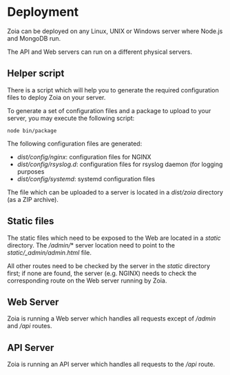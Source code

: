 # Deployment

Zoia can be deployed on any Linux, UNIX or Windows server where Node.js and MongoDB run. 

The API and Web servers can run on a different physical servers.

## Helper script

There is a script which will help you to generate the required configuration files to deploy Zoia on your server.

To generate a set of configuration files and a package to upload to your server, you may execute the following script:

`node bin/package`

The following configuration files are generated:

* *dist/config/nginx*: configuration files for NGINX
* *dist/config/rsyslog.d*: configuration files for rsyslog daemon (for logging purposes
* *dist/config/systemd*: systemd configuration files

The file which can be uploaded to a server is located in a *dist/zoia* directory (as a ZIP archive).

## Static files

The static files which need to be exposed to the Web are located in a *static* directory. The */admin/** server location need to point to the *static/_admin/admin.html* file.

All other routes need to be checked by the server in the *static* directory first; if none are found, the server (e.g. NGINX) needs to check the corresponding route on the Web server running by Zoia. 

## Web Server

Zoia is running a Web server which handles all requests except of */admin* and */api* routes.

## API Server

Zoia is running an API server which handles all requests to the */api* route.